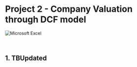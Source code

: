 # Project 2 - Company Valuation through DCF model

![Microsoft Excel](https://img.shields.io/badge/Microsoft_Excel-217346?style=for-the-badge&logo=microsoft-excel&logoColor=white)

<br>

## 1. TBUpdated
